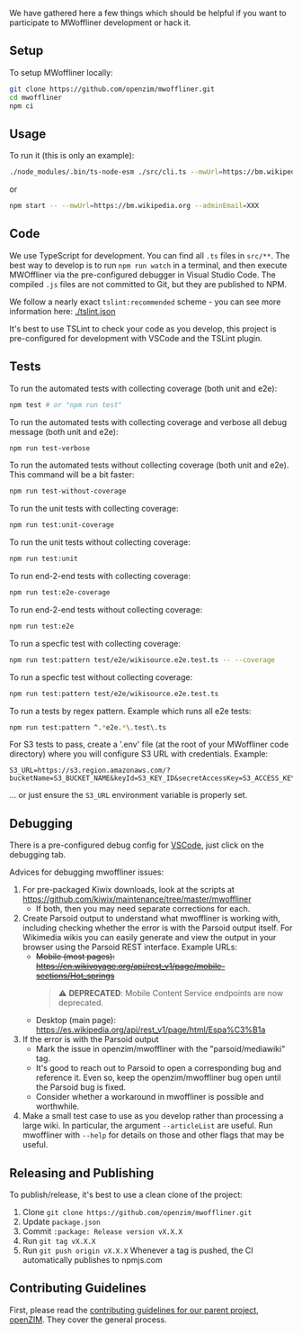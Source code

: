 We have gathered here a few things which should be helpful if you want
to participate to MWoffliner development or hack it.

## Setup

To setup MWoffliner locally:
```bash
git clone https://github.com/openzim/mwoffliner.git
cd mwoffliner
npm ci
```

## Usage

To run it (this is only an example):
```bash
./node_modules/.bin/ts-node-esm ./src/cli.ts --mwUrl=https://bm.wikipedia.org --adminEmail=XXX
```

or

```bash
npm start -- --mwUrl=https://bm.wikipedia.org --adminEmail=XXX
```

## Code

We use TypeScript for development. You can find all `.ts` files in
`src/**`.  The best way to develop is to run `npm run watch` in a
terminal, and then execute MWOffliner via the pre-configured debugger
in Visual Studio Code.  The compiled `.js` files are not committed to
Git, but they are published to NPM.

We follow a nearly exact `tslint:recommended` scheme -
you can see more information here: [./tslint.json](./tslint.json)

It's best to use TSLint to check your code as you develop, this
project is pre-configured for development with VSCode and the TSLint
plugin.

## Tests

To run the automated tests with collecting coverage (both unit and e2e):
```bash
npm test # or "npm run test"
```

To run the automated tests with collecting coverage and verbose all debug message (both unit and e2e):
```bash
npm run test-verbose
```

To run the automated tests without collecting coverage (both unit and e2e). This command will be a bit faster:
```bash
npm run test-without-coverage
```

To run the unit tests with collecting coverage:
```bash
npm run test:unit-coverage
```

To run the unit tests without collecting coverage:
```bash
npm run test:unit
```

To run end-2-end tests with collecting coverage:
```bash
npm run test:e2e-coverage
```

To run end-2-end tests without collecting coverage:
```bash
npm run test:e2e
```

To run a specfic test with collecting coverage:
```bash
npm run test:pattern test/e2e/wikisource.e2e.test.ts -- --coverage
```

To run a specfic test without collecting coverage:
```bash
npm run test:pattern test/e2e/wikisource.e2e.test.ts
```

To run a tests by regex pattern. Example which runs all e2e tests:
```bash
npm run test:pattern ^.*e2e.*\.test\.ts
```

For S3 tests to pass, create a '.env' file (at the root of your
MWoffliner code directory) where you will configure S3 URL
with credentials. Example:
```
S3_URL=https://s3.region.amazonaws.com/?bucketName=S3_BUCKET_NAME&keyId=S3_KEY_ID&secretAccessKey=S3_ACCESS_KEY
```

... or just ensure the `S3_URL` environment variable is properly set.

## Debugging

There is a pre-configured debug config for
[VSCode](https://code.visualstudio.com/), just click on the debugging
tab.

Advices for debugging mwoffliner issues:

1.  For pre-packaged Kiwix downloads, look at the scripts at
    https://github.com/kiwix/maintenance/tree/master/mwoffliner
    *   If both, then you may need separate corrections for each.
2.  Create Parsoid output to understand what mwoffliner is working
    with, including checking whether the error is with the Parsoid
    output itself.  For Wikimedia wikis you can easily generate and
    view the output in your browser using the Parsoid REST interface.
    Example URLs:
    *   <del>Mobile (most pages):
        https://en.wikivoyage.org/api/rest_v1/page/mobile-sections/Hot_springs</del>
        > :warning: **DEPRECATED**: Mobile Content Service endpoints are now deprecated.
    *   Desktop (main page):
        https://es.wikipedia.org/api/rest_v1/page/html/Espa%C3%B1a
3.  If the error is with the Parsoid output
    *   Mark the issue in openzim/mwoffliner with the
        "parsoid/mediawiki" tag.
    *   It's good to reach out to Parsoid to open a corresponding bug
        and reference it. Even so, keep the openzim/mwoffliner bug
        open until the Parsoid bug is fixed.
    *   Consider whether a workaround in mwoffliner is possible and
        worthwhile.
4.  Make a small test case to use as you develop rather than
    processing a large wiki. In particular, the argument
    `--articleList` are useful.  Run mwoffliner with `--help` for
    details on those and other flags that may be useful.

## Releasing and Publishing
To publish/release, it's best to use a clean clone of the project:
1. Clone `git clone https://github.com/openzim/mwoffliner.git`
2. Update `package.json`
3. Commit `:package: Release version vX.X.X`
4. Run `git tag vX.X.X`
5. Run `git push origin vX.X.X`
Whenever a tag is pushed, the CI automatically publishes to npmjs.com

## Contributing Guidelines

First, please read the [contributing guidelines for our parent
project,
openZIM](https://github.com/openzim/overview/blob/master/CONTRIBUTING.md).
They cover the general process.

